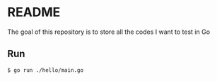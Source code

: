 # README

The goal of this repository is to store all the codes I want to test in Go


## Run
```
$ go run ./hello/main.go
```
